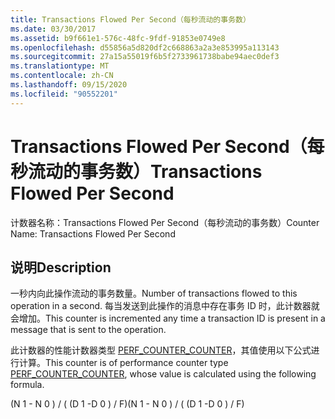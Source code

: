 ```yaml
---
title: Transactions Flowed Per Second（每秒流动的事务数）
ms.date: 03/30/2017
ms.assetid: b9f661e1-576c-48fc-9fdf-91853e0749e8
ms.openlocfilehash: d55856a5d820df2c668863a2a3e853995a113143
ms.sourcegitcommit: 27a15a55019f6b5f2733961738babe94aec0def3
ms.translationtype: MT
ms.contentlocale: zh-CN
ms.lasthandoff: 09/15/2020
ms.locfileid: "90552201"
---
```

# <a name="transactions-flowed-per-second"></a><span data-ttu-id="01c6b-102">Transactions Flowed Per Second（每秒流动的事务数）</span><span class="sxs-lookup"><span data-stu-id="01c6b-102">Transactions Flowed Per Second</span></span>
<span data-ttu-id="01c6b-103">计数器名称：Transactions Flowed Per Second（每秒流动的事务数）</span><span class="sxs-lookup"><span data-stu-id="01c6b-103">Counter Name:  Transactions Flowed Per Second</span></span>  
  
## <a name="description"></a><span data-ttu-id="01c6b-104">说明</span><span class="sxs-lookup"><span data-stu-id="01c6b-104">Description</span></span>  
 <span data-ttu-id="01c6b-105">一秒内向此操作流动的事务数量。</span><span class="sxs-lookup"><span data-stu-id="01c6b-105">Number of transactions flowed to this operation in a second.</span></span> <span data-ttu-id="01c6b-106">每当发送到此操作的消息中存在事务 ID 时，此计数器就会增加。</span><span class="sxs-lookup"><span data-stu-id="01c6b-106">This counter is incremented any time a transaction ID is present in a message that is sent to the operation.</span></span>  
  
 <span data-ttu-id="01c6b-107">此计数器的性能计数器类型 [PERF_COUNTER_COUNTER](/previous-versions/windows/it-pro/windows-server-2003/cc740048(v=ws.10))，其值使用以下公式进行计算。</span><span class="sxs-lookup"><span data-stu-id="01c6b-107">This counter is of performance counter type [PERF_COUNTER_COUNTER](/previous-versions/windows/it-pro/windows-server-2003/cc740048(v=ws.10)), whose value is calculated using the following formula.</span></span>  
  
 <span data-ttu-id="01c6b-108">(N 1 - N 0 ) / ( (D 1 -D 0 ) / F)</span><span class="sxs-lookup"><span data-stu-id="01c6b-108">(N 1 - N 0 ) / ( (D 1 -D 0 ) / F)</span></span>
